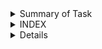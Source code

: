 <details>
  <summary> Summary of Task </summary>
  <ul>
    <br>
    <li> Write a script in Shell.</li>
    <li> This script has been used to download 2 google sheets. </li>
    <li> Both of those Google sheets will have the formate csv file. </li>
    <li> Only the name, Average and Sum columns and their values should be printed. </li>
  </ul>
</details>

<details>
<summary> INDEX </summary>
  <ul>
    <br>
    <li> Test cases</li>
    <li> Implementation </li>
    <li> Script </li>
    <li> Log file </li>
    <li> download files link  </li>
    <li> Conclusion </li>
  </ul>
  </details>
  
<details>
<summary> Details </summary>
  <ul>
    
<details>
  <summary> Test Cases </summary>
  
|S.NO|Test Cases|Test Case Description|Expected Result|Test Status|Output|
|:----:|:-----:|:-----:|:-----:|:-----:|:----:|
|1|**Published Url** |First of all, i used publish to the web option to publish a spreadsheet link and select the .csv format |Url should be published|**PASS** |![webpubleshed](https://user-images.githubusercontent.com/82143335/117056330-d26c8300-ad39-11eb-8232-a9609f1167f8.PNG)|
|2|**The path of commands  is declared in Variable** |I declared the path of commands in variables in the configuration file which i used in my script file. |Path of command should be declare in the variable |**PASS** |![variables](https://user-images.githubusercontent.com/82143335/117057021-95ed5700-ad3a-11eb-9253-faa5df8ca109.PNG)|
|3|**Google spread sheet downloaded in CSV format** |I used wget with -q option with url of the google spread sheet to download in csv format -q option is used for silently downloaded <br/> I used this $WGET $WGETOPT1 $MYURL111 and $MYURL222 the value of these variable extracting from the configuration file |Google spreadsheet in csv format should be downloaded |**PASS** | ![csv formate](https://user-images.githubusercontent.com/82143335/117057486-24fa6f00-ad3b-11eb-8236-6796b3b96303.PNG) |
|4|**Rename downloaded file**|I rename the file   by using mv command  <br/> I used this $MV $OLDFILENAME1 $NEWFILENAME1  the value of these variable extracted from the configuration file |Files should be renamed|**PASS**
|5 |**Rename downloaded file** |I rename the file by using mv command  <br/> I used this $MV $OLDFILENAME2 $NEWFILENAME2 the value of these variable extracted from the configuration file |Files should be renamed|**PASS** 
|6 |**DISPLAY THE OUTPUT using configuration file** | I used the source of configuration file in the script and run the script  <br/> I used  this to extract the required column (awk -F "," '{print "Name :",$name1, "\n", "Sum :",$average1* m "\n", "Average :",$average1, "\n"}') |Script should be run and display the output |**PASS** | ![output](https://user-images.githubusercontent.com/82143335/117057924-a6ea9800-ad3b-11eb-8577-5bfdddeadd6a.PNG) |
|7 |**Adding the column at the top of the spreadsheet** |When i add add a column from the top to my google spreadsheet,it shows in the csv file |--|**PASS**|--|
|8 |**On updating a value below in the spreadsheet** |When i add a value from below in the spreadsheet,it shows in my output. |Output should be updated |**PASS** | |
|9 |**log file** |when script run all logs genrate in log file |log should be genrated successfully in log file |**pass** |![log](https://user-images.githubusercontent.com/82143335/117058350-25473a00-ad3c-11eb-97a4-e4acc19efe6b.PNG)|

  
  </details>
    <details>
      <summary> Script </summary>
    </details>
    <details>
      <summary> Implementation </summary>
    </details>
    <details>
      <summary> Conclusion </summary>
    </details>
    
  </ul>
  </details>



